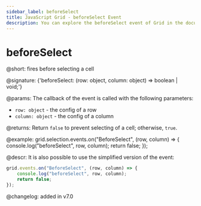 ```yaml
---
sidebar_label: beforeSelect
title: JavaScript Grid - beforeSelect Event 
description: You can explore the beforeSelect event of Grid in the documentation of the DHTMLX JavaScript UI library. Browse developer guides and API reference, try out code examples and live demos, and download a free 30-day evaluation version of DHTMLX Suite.
---
```


# beforeSelect

@short: fires before selecting a cell

@signature: {'beforeSelect: (row: object, column: object) => boolean | void;'}

@params:
The callback of the event is called with the following parameters:

- `row: object` - the config of a row
- `column: object` - the config of a column

@returns:
Return `false` to prevent selecting of a cell; otherwise, `true`.

@example:
grid.selection.events.on("BeforeSelect", (row, column) => {
    console.log("beforeSelect", row, column); 
    return false;
});

@descr:
It is also possible to use the simplified version of the event:

~~~js
grid.events.on("BeforeSelect", (row, column) => {
    console.log("beforeSelect", row, column); 
    return false;
});
~~~

@changelog:
added in v7.0

[comment]: # (@relatedapi: grid/api/selection/selection_enable_method.md)